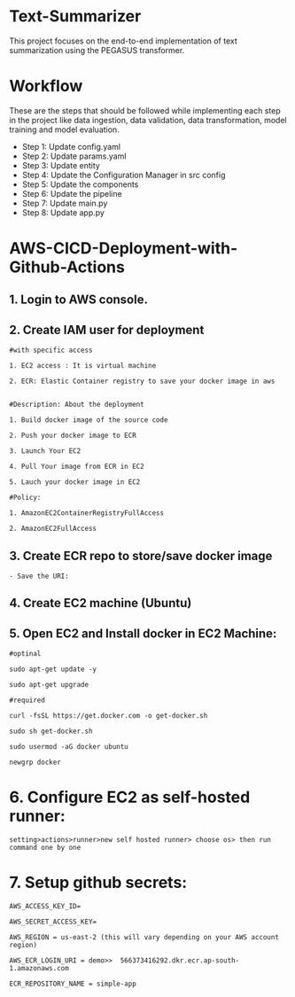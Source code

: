 # Text-Summarizer

This project focuses on the end-to-end implementation of text summarization using the PEGASUS transformer.

# Workflow

These are the steps that should be followed while implementing each step in the project like data ingestion, data validation, data transformation, model training and model evaluation.

- Step 1: Update config.yaml
- Step 2: Update params.yaml
- Step 3: Update entity
- Step 4: Update the Configuration Manager in src config
- Step 5: Update the components
- Step 6: Update the pipeline
- Step 7: Update main.py
- Step 8: Update app.py

# AWS-CICD-Deployment-with-Github-Actions

## 1. Login to AWS console.

## 2. Create IAM user for deployment

    #with specific access

    1. EC2 access : It is virtual machine

    2. ECR: Elastic Container registry to save your docker image in aws


    #Description: About the deployment

    1. Build docker image of the source code

    2. Push your docker image to ECR

    3. Launch Your EC2

    4. Pull Your image from ECR in EC2

    5. Lauch your docker image in EC2

    #Policy:

    1. AmazonEC2ContainerRegistryFullAccess

    2. AmazonEC2FullAccess

## 3. Create ECR repo to store/save docker image

    - Save the URI:

## 4. Create EC2 machine (Ubuntu)

## 5. Open EC2 and Install docker in EC2 Machine:

    #optinal

    sudo apt-get update -y

    sudo apt-get upgrade

    #required

    curl -fsSL https://get.docker.com -o get-docker.sh

    sudo sh get-docker.sh

    sudo usermod -aG docker ubuntu

    newgrp docker

# 6. Configure EC2 as self-hosted runner:

    setting>actions>runner>new self hosted runner> choose os> then run command one by one

# 7. Setup github secrets:

    AWS_ACCESS_KEY_ID=

    AWS_SECRET_ACCESS_KEY=

    AWS_REGION = us-east-2 (this will vary depending on your AWS account region)

    AWS_ECR_LOGIN_URI = demo>>  566373416292.dkr.ecr.ap-south-1.amazonaws.com

    ECR_REPOSITORY_NAME = simple-app

